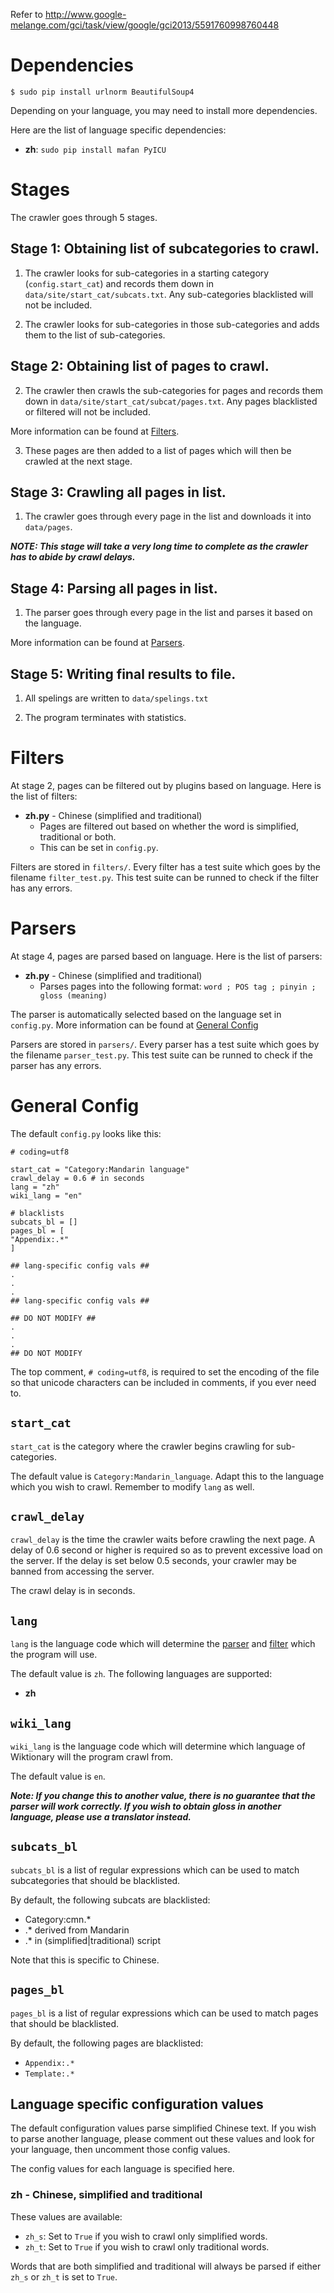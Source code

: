 Refer to http://www.google-melange.com/gci/task/view/google/gci2013/5591760998760448

# Dependencies

	$ sudo pip install urlnorm BeautifulSoup4

Depending on your language, you may need to install more dependencies.

Here are the list of language specific dependencies:

* **zh**: `sudo pip install mafan PyICU`

# Stages

The crawler goes through 5 stages.

## Stage 1: Obtaining list of subcategories to crawl.

1) The crawler looks for sub-categories in a starting category (`config.start_cat`) and records them down in `data/site/start_cat/subcats.txt`. Any sub-categories blacklisted will not be included.

2) The crawler looks for sub-categories in those sub-categories and adds them to the list of sub-categories.

## Stage 2: Obtaining list of pages to crawl.

2) The crawler then crawls the sub-categories for pages and records them down in `data/site/start_cat/subcat/pages.txt`. Any pages blacklisted or filtered will not be included.

More information can be found at [Filters](https://github.com/wei2912/WiktionaryCrawler#filters).

3) These pages are then added to a list of pages which will then be crawled at the next stage.

## Stage 3: Crawling all pages in list.

1) The crawler goes through every page in the list and downloads it into `data/pages`.

***NOTE: This stage will take a very long time to complete as the crawler has to abide by crawl delays.***

## Stage 4: Parsing all pages in list.

1) The parser goes through every page in the list and parses it based on the language.

More information can be found at [Parsers](https://github.com/wei2912/WiktionaryCrawler#parsers).

## Stage 5: Writing final results to file.

1) All spelings are written to `data/spelings.txt`

2) The program terminates with statistics.

# Filters

At stage 2, pages can be filtered out by plugins based on language. Here is the list of filters:

* **zh.py** - Chinese (simplified and traditional)
	* Pages are filtered out based on whether the word is simplified, traditional or both.
	* This can be set in `config.py`.

Filters are stored in `filters/`. Every filter has a test suite which goes by the filename `filter_test.py`. This test suite can be runned to check if the filter has any errors.

# Parsers

At stage 4, pages are parsed based on language. Here is the list of parsers:

* **zh.py** - Chinese (simplified and traditional)
	* Parses pages into the following format: `word ; POS tag ; pinyin ; gloss (meaning)`

The parser is automatically selected based on the language set in `config.py`. More information can be found at [General Config](https://github.com/wei2912/WiktionaryCrawler#general-config)

Parsers are stored in `parsers/`. Every parser has a test suite which goes by the filename `parser_test.py`. This test suite can be runned to check if the parser has any errors.

# General Config

The default `config.py` looks like this:

	# coding=utf8

	start_cat = "Category:Mandarin language"
	crawl_delay = 0.6 # in seconds
	lang = "zh"
	wiki_lang = "en"

	# blacklists
	subcats_bl = []
	pages_bl = [
	"Appendix:.*"
	]

	## lang-specific config vals ##
	.
	.
	.
	## lang-specific config vals ##

	## DO NOT MODIFY ##
	.
	.
	.
	## DO NOT MODIFY

The top comment, `# coding=utf8`, is required to set the encoding of the file so that unicode characters can be included in comments, if you ever need to.

## `start_cat`

`start_cat` is the category where the crawler begins crawling for sub-categories.

The default value is `Category:Mandarin_language`. Adapt this to the language which you wish to crawl. Remember to modify `lang` as well.

## `crawl_delay`

`crawl_delay` is the time the crawler waits before crawling the next page. A delay of 0.6 second or higher is required so as to prevent excessive load on the server. If the delay is set below 0.5 seconds, your crawler may be banned from accessing the server.

The crawl delay is in seconds.

## `lang`

`lang` is the language code which will determine the [parser](https://github.com/wei2912/WiktionaryCrawler#parsers) and [filter](https://github.com/wei2912/WiktionaryCrawler#filters) which the program will use.

The default value is `zh`. The following languages are supported:

* **zh**

## `wiki_lang`

`wiki_lang` is the language code which will determine which language of Wiktionary will the program crawl from.

The default value is `en`.

***Note: If you change this to another value, there is no guarantee that the parser will work correctly. If you wish to obtain gloss in another language, please use a translator instead.***

## `subcats_bl`

`subcats_bl` is a list of regular expressions which can be used to match subcategories that should be blacklisted.

By default, the following subcats are blacklisted:

* Category:cmn.*
* .* derived from Mandarin
* .* in (simplified|traditional) script

Note that this is specific to Chinese.

## `pages_bl`

`pages_bl` is a list of regular expressions which can be used to match pages that should be blacklisted.

By default, the following pages are blacklisted:

* `Appendix:.*`
* `Template:.*`

## Language specific configuration values

The default configuration values parse simplified Chinese text. If you wish to parse another language, please comment out these values and look for your language, then uncomment those config values.

The config values for each language is specified here.

### **zh** - Chinese, simplified and traditional

These values are available:

* `zh_s`: Set to `True` if you wish to crawl only simplified words.
* `zh_t`: Set to `True` if you wish to crawl only traditional words.

Words that are both simplified and traditional will always be parsed if either `zh_s` or `zh_t` is set to `True`.